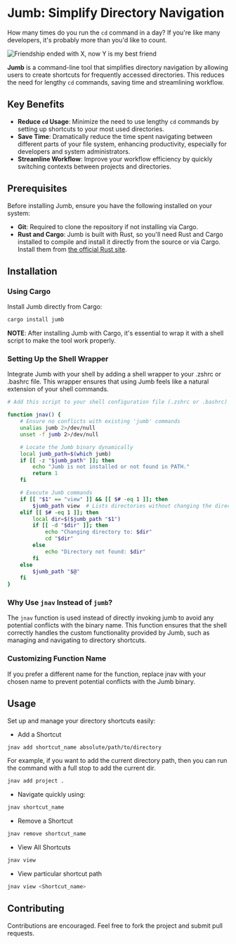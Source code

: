 # Jumb: Simplify Directory Navigation

How many times do you run the `cd` command in a day? If you're like many developers, it's probably more than you'd like to count.

![Friendship ended with X, now Y is my best friend](https://github.com/ChetanXpro/jump/assets/107798155/cfece286-e927-4616-b73d-0e68afa65df8)

**Jumb** is a command-line tool that simplifies directory navigation by allowing users to create shortcuts for frequently accessed directories. This reduces the need for lengthy `cd` commands, saving time and streamlining workflow.

## Key Benefits

- **Reduce `cd` Usage**: Minimize the need to use lengthy `cd` commands by setting up shortcuts to your most used directories.
- **Save Time**: Dramatically reduce the time spent navigating between different parts of your file system, enhancing productivity, especially for developers and system administrators.
- **Streamline Workflow**: Improve your workflow efficiency by quickly switching contexts between projects and directories.

## Prerequisites

Before installing Jumb, ensure you have the following installed on your system:

- **Git**: Required to clone the repository if not installing via Cargo.
- **Rust and Cargo**: Jumb is built with Rust, so you'll need Rust and Cargo installed to compile and install it directly from the source or via Cargo. Install them from [the official Rust site](https://www.rust-lang.org/tools/install).


## Installation

### Using Cargo

Install Jumb directly from Cargo:

```bash
cargo install jumb
```

**NOTE**: After installing Jumb with Cargo, it's essential to wrap it with a shell script to make the tool work properly.


### Setting Up the Shell Wrapper

Integrate Jumb with your shell by adding a shell wrapper to your .zshrc or .bashrc file. This wrapper ensures that using Jumb feels like a natural extension of your shell commands.

```bash
# Add this script to your shell configuration file (.zshrc or .bashrc)

function jnav() {
    # Ensure no conflicts with existing 'jumb' commands
    unalias jumb 2>/dev/null
    unset -f jumb 2>/dev/null

    # Locate the Jumb binary dynamically
    local jumb_path=$(which jumb)
    if [[ -z "$jumb_path" ]]; then
        echo "Jumb is not installed or not found in PATH."
        return 1
    fi

    # Execute Jumb commands
    if [[ "$1" == "view" ]] && [[ $# -eq 1 ]]; then
        $jumb_path view  # Lists directories without changing the directory
    elif [[ $# -eq 1 ]]; then
        local dir=$($jumb_path "$1")
        if [[ -d "$dir" ]]; then
            echo "Changing directory to: $dir"
            cd "$dir"
        else
            echo "Directory not found: $dir"
        fi
    else
        $jumb_path "$@"
    fi
}

```

### Why Use ``jnav`` Instead of ``jumb``?
The ``jnav`` function is used instead of directly invoking jumb to avoid any potential conflicts with the binary name. This function ensures that the shell correctly handles the custom functionality provided by Jumb, such as managing and navigating to directory shortcuts.



### Customizing Function Name

If you prefer a different name for the function, replace jnav with your chosen name to prevent potential conflicts with the Jumb binary.


## Usage

Set up and manage your directory shortcuts easily:

- Add a Shortcut

```bash
jnav add shortcut_name absolute/path/to/directory
```

For example, if you want to add the current directory path, then you can run the command with a full stop to add the current dir.
```bash
jnav add project .
```


- Navigate quickly using:

```bash
jnav shortcut_name
```

- Remove a Shortcut

```bash
jnav remove shortcut_name
```


- View All Shortcuts

```bash
jnav view
```

- View particular shortcut path

```bash
jnav view <Shortcut_name>
```



## Contributing
Contributions are encouraged. Feel free to fork the project and submit pull requests.
